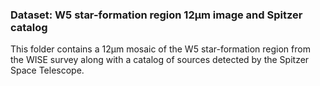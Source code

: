 ### Dataset: W5 star-formation region 12µm image and Spitzer catalog

This folder contains a 12µm mosaic of the W5 star-formation region from the WISE
survey along with a catalog of sources detected by the Spitzer Space Telescope.
